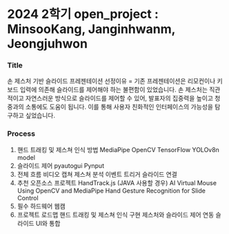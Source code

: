 # 2024 2학기 open_project : MinsooKang, Janginhwanm, Jeongjuhwon

### Title
손 제스처 기반 슬라이드 프레젠테이션
선정이유 = 기존 프레젠테이션은 리모컨이나 키보드 입력에 의존해 슬라이드를 제어해야 하는 불편함이 있었습니다. 손 제스처는 직관적이고 자연스러운 방식으로 슬라이드를 제어할 수 있어, 발표자의 집중력을 높이고 청중과의 소통에도 도움이 됩니다. 이를 통해 사용자 친화적인 인터페이스의 가능성을 탐구하고 싶었습니다.

### Process
1. 핸드 트래킹 및 제스쳐 인식 방법
  MediaPipe
  OpenCV
  TensorFlow
  YOLOv8n model 
2. 슬라이드 제어
  pyautogui
  Pynput
3. 전체 흐름
  비디오 캡쳐
  제스쳐 분석
  이벤트 트리거
  슬라이드 연결
4. 추천 오픈소스 프로젝트
  HandTrack.js (JAVA 사용할 경우)
  AI Virtual Mouse Using OpenCV and MediaPipe
  Hand Gesture Recognition for Slide Control
5. 필수 하드웨어
  웹캠
6. 프로젝트 로드맵
  핸드 트래킹 및 제스쳐 인식 구현
  제스처와 슬라이드 제어 연동
  슬라이드 UI와 통합
